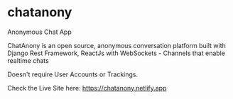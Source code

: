 # chatanony
Anonymous Chat App

ChatAnony is an open source, anonymous conversation platform built with Django Rest Framework, ReactJs with WebSockets - Channels that enable realtime chats

Doesn't require User Accounts or Trackings.

Check the Live Site here: <a href = "https://chatanony.netlify.app/">https://chatanony.netlify.app</a>
